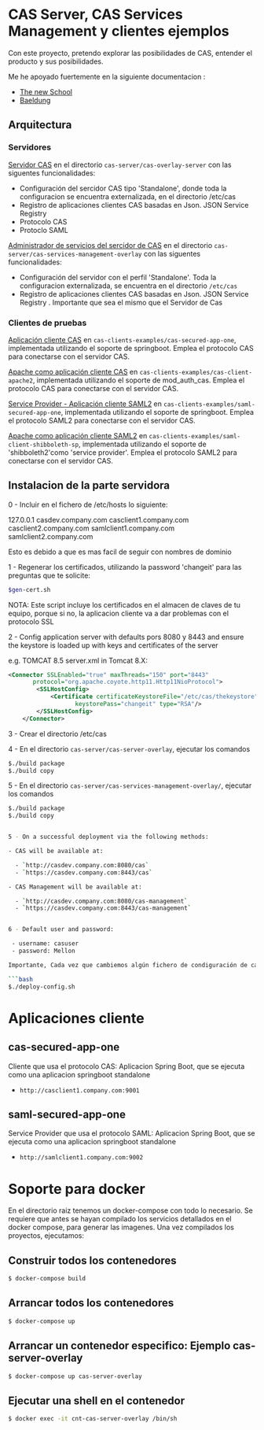 # CAS Server, CAS Services Management y clientes ejemplos

Con este proyecto, pretendo explorar las posibilidades de CAS, entender el producto y sus posibilidades.

Me he apoyado fuertemente en la siguiente documentacion :

* [The new School](https://dacurry-tns.github.io/deploying-apereo-cas/building_server_configure-server-properties.html)
* [Baeldung](http://www.baeldung.com/spring-security-cas-sso)

## Arquitectura ##

### Servidores ####

[Servidor CAS](cas-server/cas-server-overlay/README.md) en el directorio `cas-server/cas-overlay-server` con las siguentes funcionalidades:

- Configuración del sercidor CAS tipo 'Standalone', donde toda la configuracion se encuentra externalizada, en el directorio /etc/cas
- Registro de aplicaciones clientes CAS basadas en Json. JSON Service Registry
- Protocolo CAS 
- Protoclo SAML

[Administrador de servicios del sercidor de CAS](cas-server/cas-services-management-overlay/README.md) en el directorio `cas-server/cas-services-management-overlay` con las siguentes funcionalidades:

- Configuración del servidor con el perfil 'Standalone'. Toda la configuracion externalizada, se encuentra en el directorio `/etc/cas`
- Registro de aplicaciones clientes CAS basadas en Json. JSON Service Registry . Importante que sea el mismo que el Servidor de Cas

### Clientes de pruebas ####

[Aplicación cliente CAS](cas-clients-examples/README.md) en `cas-clients-examples/cas-secured-app-one`, implementada utilizando el soporte de springboot. Emplea el protocolo CAS para conectarse con el servidor CAS.

[Apache como aplicación cliente CAS](cas-clients-examples/README.md) en `cas-clients-examples/cas-client-apache2`, implementada utilizando el soporte de mod_auth_cas. Emplea el protocolo CAS para conectarse con el servidor CAS.

[Service Provider - Aplicación cliente SAML2](cas-clients-examples/README.md) en `cas-clients-examples/saml-secured-app-one`, implementada utilizando el soporte de springboot. Emplea el protocolo SAML2 para conectarse con el servidor CAS.

[Apache como aplicación cliente SAML2](cas-clients-examples/README.md) en `cas-clients-examples/saml-client-shibboleth-sp`, implementada utilizando el soporte de 'shibboleth2'como 'service provider'. Emplea el protocolo SAML2 para conectarse con el servidor CAS.


## Instalacion de la parte servidora

0 - Incluir en el fichero de /etc/hosts lo siguiente:

127.0.0.1 casdev.company.com casclient1.company.com casclient2.company.com samlclient1.company.com samlclient2.company.com

Esto es debido a que es mas facil de seguir con nombres de dominio

1 - Regenerar los certificados, utilizando la password 'changeit' para las preguntas que te solicite:

```bash
$gen-cert.sh
```

NOTA: Este script incluye los certificados en el almacen de claves de tu equipo, porque si no, la aplicacion cliente va a dar problemas con el protocolo SSL


2 - Config application server with defaults pors 8080 y 8443 and ensure the keystore is loaded up with keys and certificates of the server

e.g. TOMCAT 8.5 server.xml in Tomcat 8.X:

```xml
<Connector SSLEnabled="true" maxThreads="150" port="8443"
       protocol="org.apache.coyote.http11.Http11NioProtocol">
        <SSLHostConfig>
            <Certificate certificateKeystoreFile="/etc/cas/thekeystore"
                   keystorePass="changeit" type="RSA"/>
        </SSLHostConfig>
    </Connector>
```

3 - Crear el directorio /etc/cas

4 - En el directorio `cas-server/cas-server-overlay`, ejecutar los comandos

```bash
$./build package
$./build copy
```

5 - En el directorio `cas-server/cas-services-management-overlay/`, ejecutar los comandos

```bash
$./build package
$./build copy


5 - On a successful deployment via the following methods:

- CAS will be available at:

  - `http://casdev.company.com:8080/cas`
  - `https://casdev.company.com:8443/cas`

- CAS Management will be available at:

  - `http://casdev.company.com:8080/cas-management`
  - `https://casdev.company.com:8443/cas-management`


6 - Default user and password:

 - username: casuser
 - password: Mellon

Importante, Cada vez que cambiemos algún fichero de condiguración de cas o cas-management, ejecutar el comando que copia a `/etc/cas` la configuración:

```bash
$./deploy-config.sh
```

# Aplicaciones cliente

## cas-secured-app-one

Cliente que usa el protocolo CAS: Aplicacion Spring Boot, que se ejecuta como una aplicacion springboot standalone

- `http://casclient1.company.com:9001`

## saml-secured-app-one

Service Provider que usa el protocolo SAML: Aplicacion Spring Boot, que se ejecuta como una aplicacion springboot standalone


- `http://samlclient1.company.com:9002`

# Soporte para docker

En el directorio raiz tenemos un docker-compose con todo lo necesario. 
Se requiere que antes se hayan compilado los servicios detallados en el docker compose, para generar las imagenes. Una vez compilados los proyectos, ejecutamos:

## Construir todos los contenedores

```bash
$ docker-compose build
```

## Arrancar todos los contenedores

```bash
$ docker-compose up
```


## Arrancar un contenedor especifico: Ejemplo cas-server-overlay

```bash
$ docker-compose up cas-server-overlay
```


## Ejecutar una shell en el contenedor

```bash
$ docker exec -it cnt-cas-server-overlay /bin/sh
```


